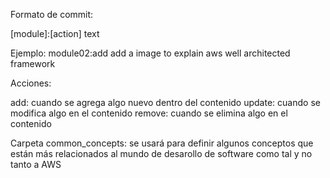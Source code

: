 Formato de commit:

[module]:[action] text

Ejemplo: module02:add add a image to explain aws well architected framework

Acciones:

add: cuando se agrega algo nuevo dentro del contenido
update: cuando se modifica algo en el contenido
remove: cuando se elimina algo en el contenido

Carpeta common_concepts: se usará para definir algunos conceptos que están más relacionados al mundo de desarollo de software como tal y no tanto a AWS